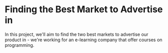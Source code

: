 # Finding the Best Market to Advertise in 

In this project, we'll aim to find the two best markets to advertise our product in - we're working for an e-learning company that offer courses on programming.
